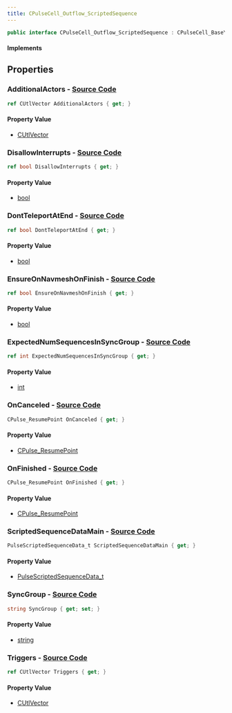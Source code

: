 ```yaml
---
title: CPulseCell_Outflow_ScriptedSequence
---
```


```csharp
public interface CPulseCell_Outflow_ScriptedSequence : CPulseCell_BaseYieldingInflow, CPulseCell_BaseFlow, CPulseCell_Base, ISchemaClass<CPulseCell_Base>, ISchemaClass<CPulseCell_BaseFlow>, ISchemaClass<CPulseCell_BaseYieldingInflow>, ISchemaClass<CPulseCell_Outflow_ScriptedSequence>, ISchemaField, ISchemaClass, INativeHandle
```

#### Implements

## Properties

### **AdditionalActors** - [Source Code](https://github.com/swiftly-solution/swiftlys2/blob/main/managed/src/SwiftlyS2.Generated/Schemas/Interfaces/CPulseCell_Outflow_ScriptedSequence.cs#L29)

```csharp
ref CUtlVector AdditionalActors { get; }
```

#### Property Value

- [CUtlVector](/docs/api/)

### **DisallowInterrupts** - [Source Code](https://github.com/swiftly-solution/swiftlys2/blob/main/managed/src/SwiftlyS2.Generated/Schemas/Interfaces/CPulseCell_Outflow_ScriptedSequence.cs#L24)

```csharp
ref bool DisallowInterrupts { get; }
```

#### Property Value

- [bool](https://learn.microsoft.com/dotnet/api/system.boolean)

### **DontTeleportAtEnd** - [Source Code](https://github.com/swiftly-solution/swiftlys2/blob/main/managed/src/SwiftlyS2.Generated/Schemas/Interfaces/CPulseCell_Outflow_ScriptedSequence.cs#L22)

```csharp
ref bool DontTeleportAtEnd { get; }
```

#### Property Value

- [bool](https://learn.microsoft.com/dotnet/api/system.boolean)

### **EnsureOnNavmeshOnFinish** - [Source Code](https://github.com/swiftly-solution/swiftlys2/blob/main/managed/src/SwiftlyS2.Generated/Schemas/Interfaces/CPulseCell_Outflow_ScriptedSequence.cs#L20)

```csharp
ref bool EnsureOnNavmeshOnFinish { get; }
```

#### Property Value

- [bool](https://learn.microsoft.com/dotnet/api/system.boolean)

### **ExpectedNumSequencesInSyncGroup** - [Source Code](https://github.com/swiftly-solution/swiftlys2/blob/main/managed/src/SwiftlyS2.Generated/Schemas/Interfaces/CPulseCell_Outflow_ScriptedSequence.cs#L18)

```csharp
ref int ExpectedNumSequencesInSyncGroup { get; }
```

#### Property Value

- [int](https://learn.microsoft.com/dotnet/api/system.int32)

### **OnCanceled** - [Source Code](https://github.com/swiftly-solution/swiftlys2/blob/main/managed/src/SwiftlyS2.Generated/Schemas/Interfaces/CPulseCell_Outflow_ScriptedSequence.cs#L33)

```csharp
CPulse_ResumePoint OnCanceled { get; }
```

#### Property Value

- [CPulse_ResumePoint](/docs/api/shared/schemadefinitions/cpulse_resumepoint)

### **OnFinished** - [Source Code](https://github.com/swiftly-solution/swiftlys2/blob/main/managed/src/SwiftlyS2.Generated/Schemas/Interfaces/CPulseCell_Outflow_ScriptedSequence.cs#L31)

```csharp
CPulse_ResumePoint OnFinished { get; }
```

#### Property Value

- [CPulse_ResumePoint](/docs/api/shared/schemadefinitions/cpulse_resumepoint)

### **ScriptedSequenceDataMain** - [Source Code](https://github.com/swiftly-solution/swiftlys2/blob/main/managed/src/SwiftlyS2.Generated/Schemas/Interfaces/CPulseCell_Outflow_ScriptedSequence.cs#L26)

```csharp
PulseScriptedSequenceData_t ScriptedSequenceDataMain { get; }
```

#### Property Value

- [PulseScriptedSequenceData_t](/docs/api/shared/schemadefinitions/pulsescriptedsequencedata_t)

### **SyncGroup** - [Source Code](https://github.com/swiftly-solution/swiftlys2/blob/main/managed/src/SwiftlyS2.Generated/Schemas/Interfaces/CPulseCell_Outflow_ScriptedSequence.cs#L16)

```csharp
string SyncGroup { get; set; }
```

#### Property Value

- [string](https://learn.microsoft.com/dotnet/api/system.string)

### **Triggers** - [Source Code](https://github.com/swiftly-solution/swiftlys2/blob/main/managed/src/SwiftlyS2.Generated/Schemas/Interfaces/CPulseCell_Outflow_ScriptedSequence.cs#L36)

```csharp
ref CUtlVector Triggers { get; }
```

#### Property Value

- [CUtlVector](/docs/api/)

